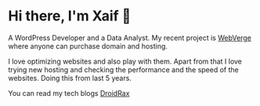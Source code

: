 # Hi there, I'm Xaif 👋

A WordPress Developer and a Data Analyst. My recent project is [WebVerge](https://webverge.io) where anyone can purchase domain and hosting.

I love optimizing websites and also play with them. Apart from that I love trying new hosting and checking the performance and the speed of the websites. Doing this from last 5 years.

You can read my tech blogs [DroidRax](https://droidrax.co)
